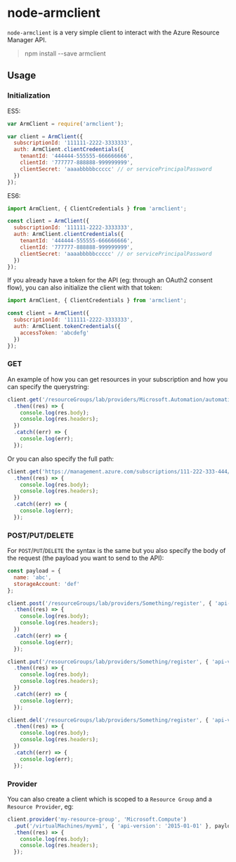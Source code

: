# node-armclient

`node-armclient` is a very simple client to interact with the Azure Resource Manager API.

> npm install --save armclient

## Usage

### Initialization

ES5:

```js
var ArmClient = require('armclient');

var client = ArmClient({ 
  subscriptionId: '111111-2222-3333333',
  auth: ArmClient.clientCredentials({
    tenantId: '444444-555555-666666666',
    clientId: '777777-888888-999999999',
    clientSecret: 'aaaabbbbbccccc' // or servicePrincipalPassword
  })
});
```

ES6:

```js
import ArmClient, { ClientCredentials } from 'armclient';

const client = ArmClient({ 
  subscriptionId: '111111-2222-3333333',
  auth: ArmClient.clientCredentials({
    tenantId: '444444-555555-666666666',
    clientId: '777777-888888-999999999',
    clientSecret: 'aaaabbbbbccccc' // or servicePrincipalPassword
  })
});
```

If you already have a token for the API (eg: through an OAuth2 consent flow), you can also initialize the client with that token:


```js
import ArmClient, { ClientCredentials } from 'armclient';

const client = ArmClient({ 
  subscriptionId: '111111-2222-3333333',
  auth: ArmClient.tokenCredentials({
    accessToken: 'abcdefg'
  })
});
```

### GET

An example of how you can get resources in your subscription and how you can specify the querystring:

```js
client.get('/resourceGroups/lab/providers/Microsoft.Automation/automationAccounts', { 'api-version': '2015-10-31' })
  .then((res) => {
    console.log(res.body);
    console.log(res.headers);
  })
  .catch((err) => {
    console.log(err);
  });
```

Or you can also specify the full path:

```js
client.get('https://management.azure.com/subscriptions/111-222-333-444/resourceGroups/lab/providers/Microsoft.Automation/automationAccounts', { 'api-version': '2015-10-31' })
  .then((res) => {
    console.log(res.body);
    console.log(res.headers);
  })
  .catch((err) => {
    console.log(err);
  });
```

### POST/PUT/DELETE

For `POST`/`PUT`/`DELETE` the syntax is the same but you also specify the body of the request (the payload you want to send to the API):

```js
const payload = {
  name: 'abc',
  storageAccount: 'def' 
};

client.post('/resourceGroups/lab/providers/Something/register', { 'api-version': '2015-10-31' }, payload)
  .then((res) => {
    console.log(res.body);
    console.log(res.headers);
  })
  .catch((err) => {
    console.log(err);
  });

client.put('/resourceGroups/lab/providers/Something/register', { 'api-version': '2015-10-31' }, payload)
  .then((res) => {
    console.log(res.body);
    console.log(res.headers);
  })
  .catch((err) => {
    console.log(err);
  });

client.del('/resourceGroups/lab/providers/Something/register', { 'api-version': '2015-10-31' }, payload)
  .then((res) => {
    console.log(res.body);
    console.log(res.headers);
  })
  .catch((err) => {
    console.log(err);
  });
```

### Provider

You can also create a client which is scoped to a `Resource Group` and a `Resource Provider`, eg:

```js
client.provider('my-resource-group', 'Microsoft.Compute')
  .put('/virtualMachines/myvm1', { 'api-version': '2015-01-01' }, payload)
  .then((res) => {
    console.log(res.body);
    console.log(res.headers);
  });
```